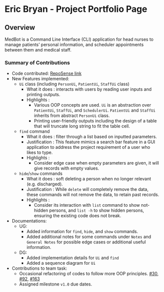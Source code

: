 # Eric Bryan - Project Portfolio Page

## Overview

MedBot is a Command Line Interface (CLI) application for head nurses to manage patients’ personal information, and
scheduler appointments between them and medical staff.

### Summary of Contributions
* Code contributed: [RepoSense link](https://nus-cs2113-ay2122s1.github.io/tp-dashboard/?search=&sort=groupTitle&sortWithin=title&since=2021-09-25&timeframe=commit&mergegroup=&groupSelect=groupByRepos&breakdown=false&tabOpen=true&tabType=authorship&tabAuthor=EricBryann&tabRepo=AY2122S1-CS2113-T13-1%2Ftp%5Bmaster%5D&authorshipIsMergeGroup=false&authorshipFileTypes=docs~functional-code~test-code~other&authorshipIsBinaryFileTypeChecked=false)
* New Features implemented:
  * `Ui` class (including `PersonUi`, `PatientUi`, `StaffUi` class)
    * What it does : interacts with users by reading user inputs and printing outputs.
    * Highlights :
      * Various OOP concepts are used. `Ui` is an abstraction over `PatientUi`,
        `StaffUi`, and `SchedulerUi`. `PatientUi` and `StaffUi` inherits from abstract
        `PersonUi` class.
      * Printing user-friendly outputs including the design of a table that will truncate
        long string to fit the table cell.
  * `find` command
    * What it does : filter through a list based on inputted parameters.
    * Justification : This feature mimics a search bar feature in a GUI application to address the
      project requirement of a user who likes to type.
    * Highlights :
      * Consider edge case when empty parameters are given, it will give records with empty
        values.
  * `hide`/`show` commands
    * What it does : soft deleting a person when no longer relevant (e.g. discharged).
    * Justification : While `delete` will completely remove the data, these commands will not
      remove the data, to retain past records.
    * Highlights :
      * Consider its interaction with `list` command to show not-hidden persons, and
        `list -h` to show hidden persons, ensuring the existing code does not break.
* Documentations:
  * UG:
    * Added information for `find`, `hide`, and `show` commands.
    * Added additional notes for some commands under `Notes` and `General Notes` for possible edge cases or
      additional useful information.
  * DG:
    * Added implementation details for `Ui` and `find`
    * Added a sequence diagram for `Ui`
* Contributions to team task:
  * Occasional refactoring of codes to follow more OOP principles. [#30](https://github.com/AY2122S1-CS2113-T13-1/tp/pull/30), [#92](https://github.com/AY2122S1-CS2113-T13-1/tp/pull/92), [#163](https://github.com/AY2122S1-CS2113-T13-1/tp/pull/163)
  * Assigned milestone `v1.0` due dates.